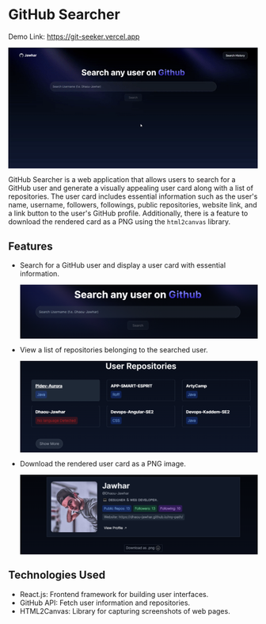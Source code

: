 # GitHub Searcher
Demo Link: https://git-seeker.vercel.app

<a href="https://git-seeker.vercel.app">
    <img src="https://github.com/Dhaou-Jawhar/GitSeeker/blob/master/public/Readme/demo.gif" alt="Logo" align="center" />
  </a>
  
GitHub Searcher is a web application that allows users to search for a GitHub user and generate a visually appealing user card along with a list of repositories. The user card includes essential information such as the user's name, username, followers, followings, public repositories, website link, and a link button to the user's GitHub profile. Additionally, there is a feature to download the rendered card as a PNG using the `html2canvas` library.

## Features

- Search for a GitHub user and display a user card with essential information.

  <a href="https://git-seeker.vercel.app">
    <img src="https://github.com/Dhaou-Jawhar/GitSeeker/blob/master/public/Readme/Search.png" alt="Logo" align="center" />
  </a>

- View a list of repositories belonging to the searched user.

  <a href="https://git-seeker.vercel.app">
    <img src="https://github.com/Dhaou-Jawhar/GitSeeker/blob/master/public/Readme/Repo.png" alt="Logo" align="center" />
  </a>

- Download the rendered user card as a PNG image.

  <a href="https://git-seeker.vercel.app">
    <img src="https://github.com/Dhaou-Jawhar/GitSeeker/blob/master/public/Readme/screenshot.png" alt="Logo" align="center" />
  </a>

## Technologies Used

- React.js: Frontend framework for building user interfaces.
- GitHub API: Fetch user information and repositories.
- HTML2Canvas: Library for capturing screenshots of web pages.
